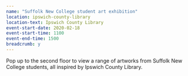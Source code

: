 ```yaml
---
name: "Suffolk New College student art exhibition"
location: ipswich-county-library
location-text: Ipswich County Library
event-start-date: 2020-02-18
event-start-time: 1100
event-end-time: 1500
breadcrumb: y
---
```


Pop up to the second floor to view a range of artworks from Suffolk New College students, all inspired by Ipswich County Library.
